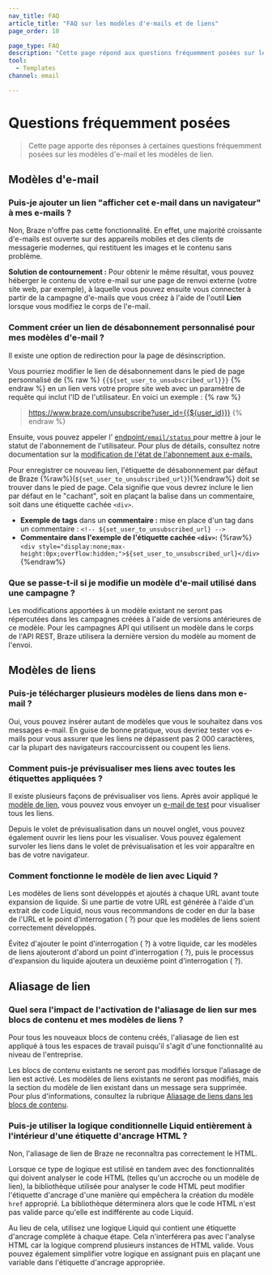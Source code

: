 ```yaml
---
nav_title: FAQ
article_title: "FAQ sur les modèles d'e-mails et de liens"
page_order: 10

page_type: FAQ
description: "Cette page répond aux questions fréquemment posées sur les modèles d'e-mail et les modèles de lien."
tool:
  - Templates
channel: email

---
```


# Questions fréquemment posées

> Cette page apporte des réponses à certaines questions fréquemment posées sur les modèles d'e-mail et les modèles de lien.

## Modèles d'e-mail

### Puis-je ajouter un lien "afficher cet e-mail dans un navigateur" à mes e-mails ?

Non, Braze n'offre pas cette fonctionnalité. En effet, une majorité croissante d'e-mails est ouverte sur des appareils mobiles et des clients de messagerie modernes, qui restituent les images et le contenu sans problème.

**Solution de contournement :** Pour obtenir le même résultat, vous pouvez héberger le contenu de votre e-mail sur une page de renvoi externe (votre site web, par exemple), à laquelle vous pouvez ensuite vous connecter à partir de la campagne d'e-mails que vous créez à l'aide de l'outil **Lien** lorsque vous modifiez le corps de l'e-mail.

### Comment créer un lien de désabonnement personnalisé pour mes modèles d'e-mail ?

Il existe une option de redirection pour la page de désinscription.

Vous pourriez modifier le lien de désabonnement dans le pied de page personnalisé de {% raw %} `{{${set_user_to_unsubscribed_url}}}` {% endraw %} en un lien vers votre propre site web avec un paramètre de requête qui inclut l'ID de l'utilisateur. En voici un exemple :
{% raw %} 
> https://www.braze.com/unsubscribe?user_id={{${user_id}}}
{% endraw %}

Ensuite, vous pouvez appeler l' [endpoint`/email/status` ]({{site.baseurl}}/api/endpoints/email/post_email_subscription_status/) pour mettre à jour le statut de l'abonnement de l'utilisateur. Pour plus de détails, consultez notre documentation sur la [modification de l'état de l'abonnement aux e-mails.]({{site.baseurl}}/user_guide/message_building_by_channel/email/managing_user_subscriptions/#changing-email-subscriptions)

Pour enregistrer ce nouveau lien, l'étiquette de désabonnement par défaut de Braze {%raw%}(``${set_user_to_unsubscribed_url}``){%endraw%} doit se trouver dans le pied de page. Cela signifie que vous devrez inclure le lien par défaut en le "cachant", soit en plaçant la balise dans un commentaire, soit dans une étiquette cachée `<div>`.

- **Exemple de tags** dans un **commentaire :** mise en place d'un tag dans un commentaire : `<!-- ${set_user_to_unsubscribed_url} -->`
- **Commentaire dans l'exemple de l'étiquette cachée `<div>`:** {%raw%}`<div style="display:none;max-height:0px;overflow:hidden;">${set_user_to_unsubscribed_url}</div>`{%endraw%}

### Que se passe-t-il si je modifie un modèle d'e-mail utilisé dans une campagne ?

Les modifications apportées à un modèle existant ne seront pas répercutées dans les campagnes créées à l'aide de versions antérieures de ce modèle. Pour les campagnes API qui utilisent un modèle dans le corps de l'API REST, Braze utilisera la dernière version du modèle au moment de l'envoi.  

## Modèles de liens

### Puis-je télécharger plusieurs modèles de liens dans mon e-mail ?

Oui, vous pouvez insérer autant de modèles que vous le souhaitez dans vos messages e-mail. En guise de bonne pratique, vous devriez tester vos e-mails pour vous assurer que les liens ne dépassent pas 2 000 caractères, car la plupart des navigateurs raccourcissent ou coupent les liens.

### Comment puis-je prévisualiser mes liens avec toutes les étiquettes appliquées ?

Il existe plusieurs façons de prévisualiser vos liens. Après avoir appliqué le [modèle de lien]({{site.baseurl}}/user_guide/message_building_by_channel/email/templates/link_template/), vous pouvez vous envoyer un [e-mail de test]({{site.baseurl}}/developer_guide/in_app_messages/sending_test_messages/) pour visualiser tous les liens. 

Depuis le volet de prévisualisation dans un nouvel onglet, vous pouvez également ouvrir les liens pour les visualiser. Vous pouvez également survoler les liens dans le volet de prévisualisation et les voir apparaître en bas de votre navigateur.

### Comment fonctionne le modèle de lien avec Liquid ?

Les modèles de liens sont développés et ajoutés à chaque URL avant toute expansion de liquide. Si une partie de votre URL est générée à l'aide d'un extrait de code Liquid, nous vous recommandons de coder en dur la base de l'URL et le point d'interrogation ( ?) pour que les modèles de liens soient correctement développés. 

Évitez d'ajouter le point d'interrogation ( ?) à votre liquide, car les modèles de liens ajouteront d'abord un point d'interrogation ( ?), puis le processus d'expansion du liquide ajoutera un deuxième point d'interrogation ( ?).

## Aliasage de lien

### Quel sera l'impact de l'activation de l'aliasage de lien sur mes blocs de contenu et mes modèles de liens ?

Pour tous les nouveaux blocs de contenu créés, l'aliasage de lien est appliqué à tous les espaces de travail puisqu'il s'agit d'une fonctionnalité au niveau de l'entreprise. 

Les blocs de contenu existants ne seront pas modifiés lorsque l'aliasage de lien est activé. Les modèles de liens existants ne seront pas modifiés, mais la section du modèle de lien existant dans un message sera supprimée. Pour plus d'informations, consultez la rubrique [Aliasage de liens dans les blocs de contenu]({{site.baseurl}}/user_guide/message_building_by_channel/email/templates/link_aliasing/#link-aliasing-in-content-blocks).

### Puis-je utiliser la logique conditionnelle Liquid entièrement à l'intérieur d'une étiquette d'ancrage HTML ?

Non, l'aliasage de lien de Braze ne reconnaîtra pas correctement le HTML. 

Lorsque ce type de logique est utilisé en tandem avec des fonctionnalités qui doivent analyser le code HTML (telles qu'un accroche ou un modèle de lien), la bibliothèque utilisée pour analyser le code HTML peut modifier l'étiquette d'ancrage d'une manière qui empêchera la création du modèle `href` approprié. La bibliothèque déterminera alors que le code HTML n'est pas valide parce qu'elle est indifférente au code Liquid. 

Au lieu de cela, utilisez une logique Liquid qui contient une étiquette d'ancrage complète à chaque étape. Cela n'interférera pas avec l'analyse HTML car la logique comprend plusieurs instances de HTML valide. Vous pouvez également simplifier votre logique en assignant puis en plaçant une variable dans l'étiquette d'ancrage appropriée.

